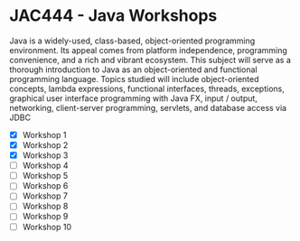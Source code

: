 # JAC444 - Java Workshops
Java is a widely-used, class-based, object-oriented programming environment. Its appeal comes from platform independence, programming convenience, and a rich and vibrant ecosystem. This subject will serve as a thorough introduction to Java as an object-oriented and functional programming language. Topics studied will include object-oriented concepts, lambda expressions, functional interfaces, threads, exceptions, graphical user interface programming with Java FX, input / output, networking, client-server programming, servlets, and database access via JDBC

- [x] Workshop 1
- [x] Workshop 2
- [x] Workshop 3
- [ ] Workshop 4
- [ ] Workshop 5
- [ ] Workshop 6
- [ ] Workshop 7
- [ ] Workshop 8
- [ ] Workshop 9 
- [ ] Workshop 10
